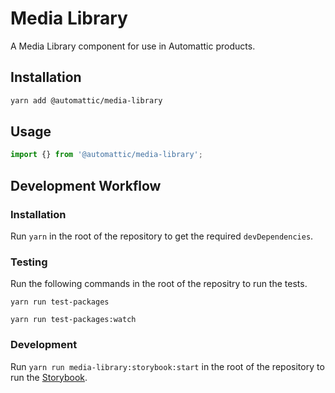 # Media Library

A Media Library component for use in Automattic products.

## Installation

```bash
yarn add @automattic/media-library
```

## Usage

```jsx
import {} from '@automattic/media-library';
```

## Development Workflow

### Installation

Run `yarn` in the root of the repository to get the required `devDependencies`.

### Testing

Run the following commands in the root of the repositry to run the tests.

```yarn run test-packages```

```yarn run test-packages:watch```

### Development

Run `yarn run media-library:storybook:start` in the root of the repository to run the [Storybook](https://storybook.js.org/).

